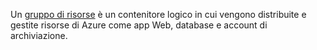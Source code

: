 Un [gruppo di risorse](../articles/azure-resource-manager/resource-group-overview#terminology) è un contenitore logico in cui vengono distribuite e gestite risorse di Azure come app Web, database e account di archiviazione.